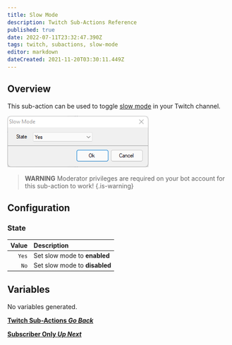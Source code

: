 ```yaml
---
title: Slow Mode 
description: Twitch Sub-Actions Reference
published: true
date: 2022-07-11T23:32:47.390Z
tags: twitch, subactions, slow-mode
editor: markdown
dateCreated: 2021-11-20T03:30:11.449Z
---
```


## Overview

This sub-action can be used to toggle [slow mode](https://help.twitch.tv/s/article/how-to-manage-harassment-in-chat?language=en_US#SlowMode) in your Twitch channel. 

![slow_mode_.png](/slow_mode_.png)

> **WARNING**
> Moderator privileges are required on your bot account for this sub-action to work!
{.is-warning}


## Configuration

### State

| Value | Description |
|------:|:------------|
`Yes` | Set slow mode to **enabled**
`No` | Set slow mode to **disabled**

## Variables
No variables generated.


<section class="btn-grid my-5">
    
  [<i class="mdi mdi-chevron-left"></i>**Twitch Sub-Actions *Go Back***](/en/Sub-Actions/Twitch)
  
  [<i class="mdi mdi-twitch text--twitch"></i>**Subscriber Only *Up Next***](/en/Sub-Actions/Twitch/Subscriber-Only)
  
</section>